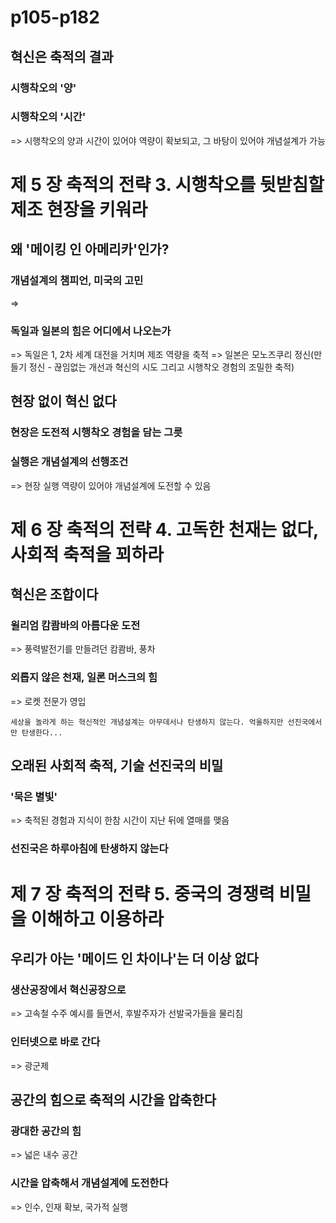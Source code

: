 # p105-p182

## 혁신은 축적의 결과

### 시행착오의 '양'

### 시행착오의 '시간'

=> 시행착오의 양과 시간이 있어야 역량이 확보되고, 그 바탕이 있어야 개념설계가 가능


# 제 5 장 축적의 전략 3. 시행착오를 뒷받침할 제조 현장을 키워라

## 왜 '메이킹 인 아메리카'인가?

### 개념설계의 챔피언, 미국의 고민

=>

### 독일과 일본의 힘은 어디에서 나오는가

=> 독일은 1, 2차 세계 대전을 거치며 제조 역량을 축적
=> 일본은 모노즈쿠리 정신(만들기 정신 - 끊임없는 개선과 혁신의 시도 그리고 시행착오 경험의 조밀한 축적)

## 현장 없이 혁신 없다

### 현장은 도전적 시행착오 경험을 담는 그릇

### 실행은 개념설계의 선행조건

=> 현장 실행 역량이 있어야 개념설계에 도전할 수 있음


# 제 6 장 축적의 전략 4. 고독한 천재는 없다, 사회적 축적을 꾀하라

## 혁신은 조합이다

### 윌리엄 캄쾀바의 아름다운 도전

=> 풍력발전기를 만들려던 캄쾀바, 풍차

### 외롭지 않은 천재, 일론 머스크의 힘

=> 로켓 전문가 영입
```
세상을 놀라게 하는 혁신적인 개념설계는 아무데서나 탄생하지 않는다. 억울하지만 선진국에서만 탄생한다...
```


## 오래된 사회적 축적, 기술 선진국의 비밀

### '묵은 별빛'

=> 축적된 경험과 지식이 한참 시간이 지난 뒤에 열매를 맺음

### 선진국은 하루아침에 탄생하지 않는다


# 제 7 장 축적의 전략 5. 중국의 경쟁력 비밀을 이해하고 이용하라

## 우리가 아는 '메이드 인 차이나'는 더 이상 없다

### 생산공장에서 혁신공장으로

=> 고속철 수주 예시를 들면서, 후발주자가 선발국가들을 물리침

### 인터넷으로 바로 간다

=> 광군제

## 공간의 힘으로 축적의 시간을 압축한다

### 광대한 공간의 힘

=> 넓은 내수 공간

### 시간을 압축해서 개념설계에 도전한다

=> 인수, 인재 확보, 국가적 실행
